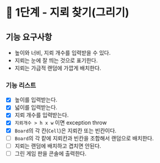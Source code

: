 # 🚀 1단계 - 지뢰 찾기(그리기)

## 기능 요구사항

- 높이와 너비, 지뢰 개수를 입력받을 수 있다.
- 지뢰는 눈에 잘 띄는 것으로 표기한다.
- 지뢰는 가급적 랜덤에 가깝게 배치한다.

### 기능 리스트

- [x] 높이를 입력받는다.
- [x] 넓이를 입력받는다.
- [x] 지뢰 개수를 입력받는다.
- [x] `지뢰개수 > h x w` 이면 exception throw
- [x] `Board`의 각 칸(`Cell`)은 지뢰칸 또는 빈칸이다. 
- [ ] `Board`의 각 캍에 지뢰칸과 빈칸을 조합해서 랜덤으로 배치한다.
- [ ] 지뢰는 랜덤에 배치하고 겹치면 안된다.
- [ ] 그린 게임 판을 콘솔에 출력한다.